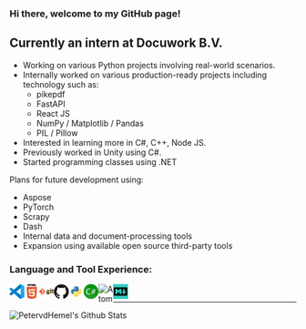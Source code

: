 ### Hi there, welcome to my GitHub page!

## Currently an intern at Docuwork B.V.
- Working on various Python projects involving real-world scenarios.
- Internally worked on various production-ready projects including technology such as:
  - pikepdf
  - FastAPI
  - React JS
  - NumPy / Matplotlib / Pandas
  - PIL / Pillow
- Interested in learning more in C#, C++, Node JS.
- Previously worked in Unity using C#.
- Started programming classes using .NET

Plans for future development using:
- Aspose
- PyTorch
- Scrapy
- Dash
- Internal data and document-processing tools
- Expansion using available open source third-party tools

### Language and Tool Experience:
<img align="left" alt="Visual Studio Code" width="26px" src="https://raw.githubusercontent.com/github/explore/80688e429a7d4ef2fca1e82350fe8e3517d3494d/topics/visual-studio-code/visual-studio-code.png" />
<img align="left" alt="HTML5" width="26px" src="https://raw.githubusercontent.com/github/explore/80688e429a7d4ef2fca1e82350fe8e3517d3494d/topics/html/html.png" />
<img align="left" alt="Git" width="26px" src="https://raw.githubusercontent.com/github/explore/80688e429a7d4ef2fca1e82350fe8e3517d3494d/topics/git/git.png" />
<img align="left" alt="GitHub" width="26px" src="https://raw.githubusercontent.com/github/explore/78df643247d429f6cc873026c0622819ad797942/topics/github/github.png" />
<img align="left" alt="Python" width="26px" src="https://raw.githubusercontent.com/github/explore/80688e429a7d4ef2fca1e82350fe8e3517d3494d/topics/python/python.png" />
<img align="left" alt="c-sharp" width="26px" src="https://raw.githubusercontent.com/github/explore/80688e429a7d4ef2fca1e82350fe8e3517d3494d/topics/csharp/csharp.png" />
<img align="left" alt="Atom" width="26px" src="https://avatars.githubusercontent.com/u/1089146?s=200&v=4" />
<img align="left" alt="Markdown" width="26px" src="https://github.com/markdown-templates/our-logo/blob/master/jpg/markdown-templates_logo@0,25x.jpg?raw=true" />
<br />

---

<img align="left" alt="PetervdHemel's Github Stats" src="https://github-readme-stats.vercel.app/api?username=PetervdHemel&hide=stars,contribs&show_icons=true&theme=dark&hide_border=true" />
